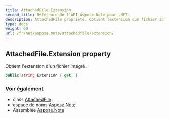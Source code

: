 ```yaml
---
title: AttachedFile.Extension
second_title: Référence de l'API Aspose.Note pour .NET
description: AttachedFile propriété. Obtient lextension dun fichier intégré.
type: docs
weight: 60
url: /fr/net/aspose.note/attachedfile/extension/
---
```

## AttachedFile.Extension property

Obtient l'extension d'un fichier intégré.

```csharp
public string Extension { get; }
```

### Voir également

* class [AttachedFile](../)
* espace de noms [Aspose.Note](../../attachedfile/)
* Assemblée [Aspose.Note](../../../)



